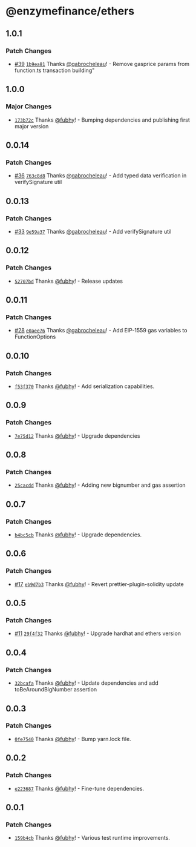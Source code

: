 # @enzymefinance/ethers

## 1.0.1

### Patch Changes

- [#39](https://github.com/avantgardefinance/ethereum-devtools/pull/39) [`1b9ea81`](https://github.com/avantgardefinance/ethereum-devtools/commit/1b9ea816554b4af5c87b1e2d0d579d6d62efc2e3) Thanks [@gabrocheleau](https://github.com/gabrocheleau)! - Remove gasprice params from function.ts transaction building"

## 1.0.0

### Major Changes

- [`173b72c`](https://github.com/avantgardefinance/ethereum-devtools/commit/173b72c4652280f5f8a1bd97edee4c3883308a1d) Thanks [@fubhy](https://github.com/fubhy)! - Bumping dependencies and publishing first major version

## 0.0.14

### Patch Changes

- [#36](https://github.com/avantgardefinance/ethereum-devtools/pull/36) [`763c8d8`](https://github.com/avantgardefinance/ethereum-devtools/commit/763c8d88c863f88fed79fe44494aec04ff4285a8) Thanks [@gabrocheleau](https://github.com/gabrocheleau)! - Add typed data verification in verifySignature util

## 0.0.13

### Patch Changes

- [#33](https://github.com/avantgardefinance/ethereum-devtools/pull/33) [`9e59a37`](https://github.com/avantgardefinance/ethereum-devtools/commit/9e59a37d7bd03b30f0298760013089f40cd7ab07) Thanks [@gabrocheleau](https://github.com/gabrocheleau)! - Add verifySignature util

## 0.0.12

### Patch Changes

- [`52707bd`](https://github.com/avantgardefinance/ethereum-devtools/commit/52707bd3286faf451a0e675f996e9d402041bc99) Thanks [@fubhy](https://github.com/fubhy)! - Release updates

## 0.0.11

### Patch Changes

- [#28](https://github.com/avantgardefinance/ethereum-devtools/pull/28) [`e0aee76`](https://github.com/avantgardefinance/ethereum-devtools/commit/e0aee762bdb77a02eca617ec0c314b2aa5d25c7d) Thanks [@gabrocheleau](https://github.com/gabrocheleau)! - Add EIP-1559 gas variables to FunctionOptions

## 0.0.10

### Patch Changes

- [`f53f370`](https://github.com/avantgardefinance/ethereum-devtools/commit/f53f370cd62db5478fd1889e33fba02318c0b1e9) Thanks [@fubhy](https://github.com/fubhy)! - Add serialization capabilities.

## 0.0.9

### Patch Changes

- [`7e75d12`](https://github.com/avantgardefinance/ethereum-devtools/commit/7e75d1280b56eede96adafcf52e56fd281a2b322) Thanks [@fubhy](https://github.com/fubhy)! - Upgrade dependencies

## 0.0.8

### Patch Changes

- [`25cacdd`](https://github.com/avantgardefinance/ethereum-devtools/commit/25cacddf5ec361ac0e6a8a68b0964ebfd14df47f) Thanks [@fubhy](https://github.com/fubhy)! - Adding new bignumber and gas assertion

## 0.0.7

### Patch Changes

- [`b4bc5cb`](https://github.com/avantgardefinance/ethereum-devtools/commit/b4bc5cbf416818ffadf374dac00c9f85616fd63d) Thanks [@fubhy](https://github.com/fubhy)! - Upgrade dependencies.

## 0.0.6

### Patch Changes

- [#17](https://github.com/avantgardefinance/ethereum-devtools/pull/17) [`eb9d7b3`](https://github.com/avantgardefinance/ethereum-devtools/commit/eb9d7b3311242a40148fdbd7841faec76d514791) Thanks [@fubhy](https://github.com/fubhy)! - Revert prettier-plugin-solidity update

## 0.0.5

### Patch Changes

- [#11](https://github.com/avantgardefinance/ethereum-devtools/pull/11) [`29f4f32`](https://github.com/avantgardefinance/ethereum-devtools/commit/29f4f32de8122e98519be05a3638514c31622b59) Thanks [@fubhy](https://github.com/fubhy)! - Upgrade hardhat and ethers version

## 0.0.4

### Patch Changes

- [`32bcafa`](https://github.com/avantgardefinance/ethereum-devtools/commit/32bcafae585bf397c5b9d125bdb5eb0561675cdf) Thanks [@fubhy](https://github.com/fubhy)! - Update dependencies and add toBeAroundBigNumber assertion

## 0.0.3

### Patch Changes

- [`0fe7540`](https://github.com/avantgardefinance/ethereum-devtools/commit/0fe7540cea734c39cc6f28f0e51948fec445fc01) Thanks [@fubhy](https://github.com/fubhy)! - Bump yarn.lock file.

## 0.0.2

### Patch Changes

- [`e223687`](https://github.com/avantgardefinance/ethereum-devtools/commit/e223687087f025d55019fecc6b5dc208a5d972ba) Thanks [@fubhy](https://github.com/fubhy)! - Fine-tune dependencies.

## 0.0.1

### Patch Changes

- [`159b4cb`](https://github.com/avantgardefinance/ethereum-devtools/commit/159b4cb72028311b3cc724fdd7237bbf8b60255b) Thanks [@fubhy](https://github.com/fubhy)! - Various test runtime improvements.
